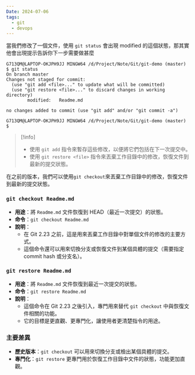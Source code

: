 ```yaml
---
Date: 2024-07-06
tags:
  - git
  - devops
---
```

當我們修改了一個文件，使用 `git status` 會出現 modified 的這個狀態，那其實他會出現提示告訴你下一步需要做甚麼
```shell
G713QM@LAPTOP-OKJPH9JJ MINGW64 /d/Project/Note/Git/git-demo (master)
$ git status
On branch master
Changes not staged for commit:
  (use "git add <file>..." to update what will be committed)
  (use "git restore <file>..." to discard changes in working directory)
        modified:   Readme.md

no changes added to commit (use "git add" and/or "git commit -a")

G713QM@LAPTOP-OKJPH9JJ MINGW64 /d/Project/Note/Git/git-demo (master)
$
```
>[!info]
>- 使用 `git add` 指令來暫存這些修改，以便將它們包括在下一次提交中。
>- 使用 `git restore <file>` 指令來丟棄工作目錄中的修改，恢復文件到最新的提交狀態。

在之前的版本，我們可以使用`git checkout`來丟棄工作目錄中的修改，恢復文件到最新的提交狀態。
### `git checkout Readme.md`
- **用途**：將 `Readme.md` 文件恢復到 HEAD（最近一次提交）的狀態。
- **命令**：`git checkout Readme.md`
- **說明**：
    - 在 Git 2.23 之前，這是用來丟棄工作目錄中對單個文件的修改的主要方式。
    - 這個命令還可以用來切換分支或恢復文件到某個具體的提交（需要指定 commit hash 或分支名）。
### `git restore Readme.md`
- **用途**：將 `Readme.md` 文件恢復到最近一次提交的狀態。
- **命令**：`git restore Readme.md`
- **說明**：
    - 這個命令在 Git 2.23 之後引入，專門用來替代 `git checkout` 中與恢復文件相關的功能。
    - 它的目標是更直觀、更專門化，讓使用者更清楚指令的用途。
### 主要差異
- **歷史版本**：`git checkout` 可以用來切換分支或檢出某個具體的提交。
- **專門化**：`git restore` 更專門用於恢復工作目錄中文件的狀態，功能更加直觀。